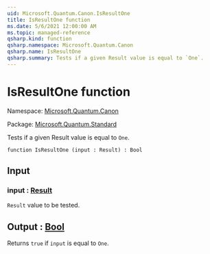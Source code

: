 ```yaml
---
uid: Microsoft.Quantum.Canon.IsResultOne
title: IsResultOne function
ms.date: 5/6/2021 12:00:00 AM
ms.topic: managed-reference
qsharp.kind: function
qsharp.namespace: Microsoft.Quantum.Canon
qsharp.name: IsResultOne
qsharp.summary: Tests if a given Result value is equal to `One`.
---
```


# IsResultOne function

Namespace: [Microsoft.Quantum.Canon](xref:Microsoft.Quantum.Canon)

Package: [Microsoft.Quantum.Standard](https://nuget.org/packages/Microsoft.Quantum.Standard)


Tests if a given Result value is equal to `One`.

```qsharp
function IsResultOne (input : Result) : Bool
```


## Input

### input : [Result](xref:microsoft.quantum.qsharp.valueliterals#result-literal)

`Result` value to be tested.



## Output : [Bool](xref:microsoft.quantum.qsharp.valueliterals#bool-literals)

Returns `true` if `input` is equal to `One`.